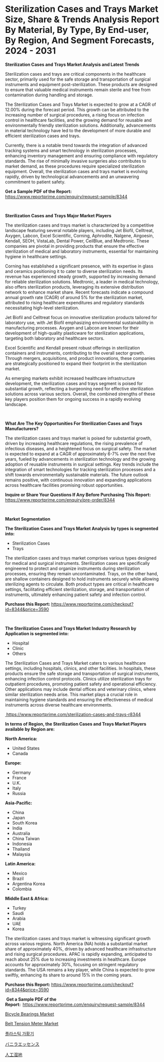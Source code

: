 <p><h1>Sterilization Cases and Trays Market Size, Share & Trends Analysis Report By Material, By Type, By End-user, By Region, And Segment Forecasts, 2024 - 2031</h1></p><p><strong>Sterilization Cases and Trays Market Analysis and Latest Trends</strong></p>
<p><p>Sterilization cases and trays are critical components in the healthcare sector, primarily used for the safe storage and transportation of surgical instruments and equipment post-sterilization. These products are designed to ensure that valuable medical instruments remain sterile and free from contamination during handling and storage.</p><p>The Sterilization Cases and Trays Market is expected to grow at a CAGR of 12.00% during the forecast period. This growth can be attributed to the increasing number of surgical procedures, a rising focus on infection control in healthcare facilities, and the growing demand for reusable and environmentally friendly sterilization solutions. Additionally, advancements in material technology have led to the development of more durable and efficient sterilization cases and trays.</p><p>Currently, there is a notable trend towards the integration of advanced tracking systems and smart technology in sterilization processes, enhancing inventory management and ensuring compliance with regulatory standards. The rise of minimally invasive surgeries also contributes to market demand, as these procedures require specialized sterilization equipment. Overall, the sterilization cases and trays market is evolving rapidly, driven by technological advancements and an unwavering commitment to patient safety.</p></p>
<p><strong>Get a Sample PDF of the Report:&nbsp;</strong> <a href="https://www.reportprime.com/enquiry/request-sample/8344">https://www.reportprime.com/enquiry/request-sample/8344</a></p>
<p>&nbsp;</p>
<p><strong>Sterilization Cases and Trays Major Market Players</strong></p>
<p><p>The sterilization cases and trays market is characterized by a competitive landscape featuring several notable players, including Jet Biofil, Celltreat, Axygen, Labcon, Excel Scientific, Corning, Aphrodite, Nalgene, Airgoesin, Kendall, SEOH, VistaLab, Dental Power, CeilBlue, and Medtronic. These companies are pivotal in providing products that ensure the effective sterilization of medical and laboratory instruments, essential for maintaining hygiene in healthcare settings.</p><p>Corning has established a significant presence, with its expertise in glass and ceramics positioning it to cater to diverse sterilization needs. Its revenue has experienced steady growth, supported by increasing demand for reliable sterilization solutions. Medtronic, a leader in medical technology, also offers sterilization products, leveraging its extensive distribution network to enhance market share. Recent forecasts indicate a compound annual growth rate (CAGR) of around 5% for the sterilization market, attributed to rising healthcare expenditures and regulatory standards necessitating high-level sterilization.</p><p>Jet Biofil and Celltreat focus on innovative sterilization products tailored for laboratory use, with Jet Biofil emphasizing environmental sustainability in manufacturing processes. Axygen and Labcon are known for their development of high-quality plasticware for sterilization applications, targeting both laboratory and healthcare sectors.</p><p>Excel Scientific and Kendall present robust offerings in sterilization containers and instruments, contributing to the overall sector growth. Through mergers, acquisitions, and product innovations, these companies are strategically positioned to expand their footprint in the sterilization market.</p><p>As emerging markets exhibit increased healthcare infrastructure development, the sterilization cases and trays segment is poised for substantial growth, reflecting a burgeoning need for effective sterilization solutions across various sectors. Overall, the combined strengths of these key players position them for ongoing success in a rapidly evolving landscape.</p></p>
<p>&nbsp;</p>
<p><strong>What Are The Key Opportunities For Sterilization Cases and Trays Manufacturers?</strong></p>
<p><p>The sterilization cases and trays market is poised for substantial growth, driven by increasing healthcare regulations, the rising prevalence of infectious diseases, and a heightened focus on surgical safety. The market is expected to expand at a CAGR of approximately 6-7% over the next five years, fueled by advancements in sterilization technology and the growing adoption of reusable instruments in surgical settings. Key trends include the integration of smart technologies for tracking sterilization processes and a shift towards environmentally sustainable materials. The future outlook remains positive, with continuous innovation and expanding applications across healthcare facilities promising robust opportunities.</p></p>
<p><strong>Inquire or Share Your Questions If Any Before Purchasing This Report:</strong> <a href="https://www.reportprime.com/enquiry/pre-order/8344">https://www.reportprime.com/enquiry/pre-order/8344</a></p>
<p>&nbsp;</p>
<p><strong>Market Segmentation</strong></p>
<p><strong>The Sterilization Cases and Trays Market Analysis by types is segmented into:</strong></p>
<p><ul><li>Sterilization Cases</li><li>Trays</li></ul></p>
<p><p>The sterilization cases and trays market comprises various types designed for medical and surgical instruments. Sterilization cases are specifically engineered to protect and organize instruments during sterilization processes, ensuring they remain uncontaminated. Trays, on the other hand, are shallow containers designed to hold instruments securely while allowing sterilizing agents to circulate. Both product types are critical in healthcare settings, facilitating efficient sterilization, storage, and transportation of instruments, ultimately enhancing patient safety and infection control.</p></p>
<p><strong>Purchase this Report:&nbsp;</strong><a href="https://www.reportprime.com/checkout?id=8344&price=3590">https://www.reportprime.com/checkout?id=8344&price=3590</a></p>
<p>&nbsp;</p>
<p><strong>The Sterilization Cases and Trays Market Industry Research by Application is segmented into:</strong></p>
<p><ul><li>Hospital</li><li>Clinic</li><li>Others</li></ul></p>
<p><p>The Sterilization Cases and Trays Market caters to various healthcare settings, including hospitals, clinics, and other facilities. In hospitals, these products ensure the safe storage and transportation of surgical instruments, enhancing infection control protocols. Clinics utilize sterilization trays for outpatient procedures, promoting patient safety and operational efficiency. Other applications may include dental offices and veterinary clinics, where similar sterilization needs arise. This market plays a crucial role in maintaining hygiene standards and ensuring the effectiveness of medical instruments across diverse healthcare environments.</p></p>
<p><a href="https://www.reportprime.com/sterilization-cases-and-trays-r8344">&nbsp;https://www.reportprime.com/sterilization-cases-and-trays-r8344</a></p>
<p><strong>In terms of Region, the Sterilization Cases and Trays Market Players available by Region are:</strong></p>
<p>
    <p> <strong> North America: </strong>
        <ul>
            <li>United States</li>
            <li>Canada</li>
        </ul>
        </p> 
    <p> <strong> Europe: </strong>
        <ul>
            <li>Germany</li>
            <li>France</li>
            <li>U.K.</li>
            <li>Italy</li>
            <li>Russia</li>
        </ul>
        </p> 
    <p> <strong> Asia-Pacific: </strong>
        <ul>
            <li>China</li>
            <li>Japan</li>
            <li>South Korea</li>
            <li>India</li>
            <li>Australia</li>
            <li>China Taiwan</li>
            <li>Indonesia</li>
            <li>Thailand</li>
            <li>Malaysia</li>
        </ul>
        </p> 
    <p> <strong> Latin America: </strong>
        <ul>
            <li>Mexico</li>
            <li>Brazil</li>
            <li>Argentina Korea</li>
            <li>Colombia</li>
        </ul>
        </p> 
    <p> <strong> Middle East & Africa: </strong>
        <ul>
            <li>Turkey</li>
            <li>Saudi</li>
            <li>Arabia</li>
            <li>UAE</li>
            <li>Korea</li>
        </ul>
    </p>
    </p>
<p><p>The sterilization cases and trays market is witnessing significant growth across various regions. North America (NA) holds a substantial market share of approximately 40%, driven by advanced healthcare infrastructure and rising surgical procedures. APAC is rapidly expanding, anticipated to reach about 25% due to increasing investments in healthcare. Europe accounts for approximately 30%, focusing on stringent regulatory standards. The USA remains a key player, while China is expected to grow swiftly, enhancing its share to around 15% in the coming years.</p></p>
<p><strong>Purchase this Report: </strong><a href="https://www.reportprime.com/checkout?id=8344&price=3590">https://www.reportprime.com/checkout?id=8344&price=3590</a></p>
<p>&nbsp;<strong>Get a Sample PDF of the Report:&nbsp;&nbsp;</strong><a href="https://www.reportprime.com/enquiry/request-sample/8344">https://www.reportprime.com/enquiry/request-sample/8344</a></p>
<p><strong></strong></p>
<p><p><a href="https://www.linkedin.com/pulse/insights-bicycle-bearings-market-size-which-expanding-46-cagr-from-jbybe?trackingId=DsW5ReGmSnC7tepsEVqrXA%3D%3D">Bicycle Bearings Market</a></p><p><a href="https://www.linkedin.com/pulse/charting-future-comprehensive-analysis-global-belt-tension-xshze?trackingId=EuZUUJukSy2PQrkXMUPmsA%3D%3D">Belt Tension Meter Market</a></p><p><a href="https://medium.com/@eiehrdy77/%ED%94%8C%EB%9D%BC%EC%8A%A4%ED%8B%B1-%EB%B2%8C%EC%BB%A8%ED%99%94%EA%B8%B0-%EC%8B%9C%EC%9E%A5-%EC%8B%9C%EC%9E%A5-%EC%84%B8%EB%B6%84%ED%99%94-%EC%A7%80%EB%A6%AC%EC%A0%81-%EC%A7%80%EC%97%AD-%EB%B0%8F-2031%EB%85%84%EA%B9%8C%EC%A7%80%EC%9D%98-%EC%8B%9C%EC%9E%A5-%EC%98%88%EC%B8%A1-8a1d31261ef8">플라스틱 가황기</a></p><p><a href="https://medium.com/@natkinneij6j/vanilla-essence-market-%E3%81%AF-%E3%82%B3%E3%82%B9%E3%83%88%E7%AE%A1%E7%90%86%E3%81%A8%E5%8A%B9%E7%8E%87%E5%90%91%E4%B8%8A%E3%82%92%E5%84%AA%E5%85%88%E3%81%97%E3%81%BE%E3%81%99-%E3%81%95%E3%82%89%E3%81%AB-%E5%A0%B1%E5%91%8A%E6%9B%B8%E3%81%AF%E5%B8%82%E5%A0%B4%E3%81%AE%E9%9C%80%E8%A6%81%E9%9D%A2%E3%81%A8%E4%BE%9B%E7%B5%A6%E9%9D%A2%E3%81%AE%E4%B8%A1%E6%96%B9%E3%82%92%E3%82%AB%E3%83%90%E3%83%BC%E3%81%97%E3%81%A6%E3%81%84%E3%81%BE%E3%81%99-vanilla-essence-%E5%B8%82%E5%A0%B4%E3%81%AF-4167ec3cba1a">バニラエッセンス</a></p><p><a href="https://medium.com/@natkinneij6j/artificial-wetland-market-%E3%81%AF-%E3%82%B3%E3%82%B9%E3%83%88%E7%AE%A1%E7%90%86%E3%81%A8%E5%8A%B9%E7%8E%87%E5%90%91%E4%B8%8A%E3%82%92%E5%84%AA%E5%85%88%E3%81%97%E3%81%BE%E3%81%99-%E3%81%95%E3%82%89%E3%81%AB-%E5%A0%B1%E5%91%8A%E6%9B%B8%E3%81%AF%E5%B8%82%E5%A0%B4%E3%81%AE%E9%9C%80%E8%A6%81%E9%9D%A2%E3%81%A8%E4%BE%9B%E7%B5%A6%E9%9D%A2%E3%81%AE%E4%B8%A1%E6%96%B9%E3%82%92%E3%82%AB%E3%83%90%E3%83%BC%E3%81%97%E3%81%A6%E3%81%84%E3%81%BE%E3%81%99-artificial-wetland-f81f8a2fb915">人工湿地</a></p></p>